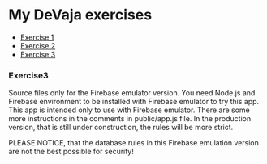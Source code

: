 # My DeVaja exercises

- [Exercise 1](https://tickBit.github.io/DeVaja/exercise1)
- [Exercise 2](https://tickBit.github.io/DeVaja/exercise2)
- [Exercise 3](https://tickBit.github.io/DeVaja/exercise3) 

### Exercise3

Source files only for the Firebase emulator version.
You need Node.js and Firebase environment to be installed with Firebase emulator to try this app. This app is intended only to use with Firebase emulator. There are some more instructions in the comments in public/app.js file. In the production version, that is still under construction, the rules will be more strict.

PLEASE NOTICE, that the database rules in this Firebase emulation version are not the best possible for security!